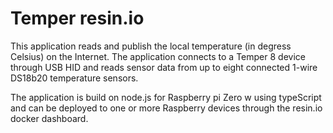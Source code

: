 # Temper resin.io
This application reads and publish the local temperature (in degress Celsius) on the Internet. The application connects to a Temper 8 device through USB HID and reads sensor data from up to eight connected 1-wire DS18b20 temperature sensors.

The application is build on node.js for Raspberry pi Zero w using typeScript and can be deployed to one or more Raspberry devices through the resin.io docker dashboard.

